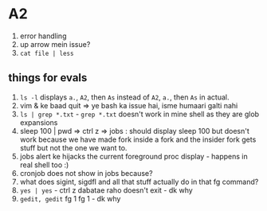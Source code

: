 # A2

1. error handling
2. up arrow mein issue?
3. `cat file | less`

## things for evals

1. `ls -l` displays `a.`, `A2`, then `As` instead of `A2`, `a.`, then `As` in actual.
2.  vim & ke  baad quit => ye bash ka issue hai, isme humaari galti nahi
3. `ls | grep *.txt` - `grep *.txt` doesn't work in mine shell as they are glob expansions
4.  sleep 100 | pwd => ctrl z => jobs : should display sleep 100 but doesn't work because we have made fork inside a fork and the insider fork gets stuff but not the one we want to.
5.  jobs alert ke hijacks the current foreground proc display - happens in real shell too :)
6.  cronjob does not show in jobs because?
7.  what does sigint, sigdfl and all that stuff actually do in that fg command?
8.  `yes | yes` - ctrl z dabatae raho doesn't exit - dk why
9.  `gedit, gedit` fg 1 fg 1 - dk why
